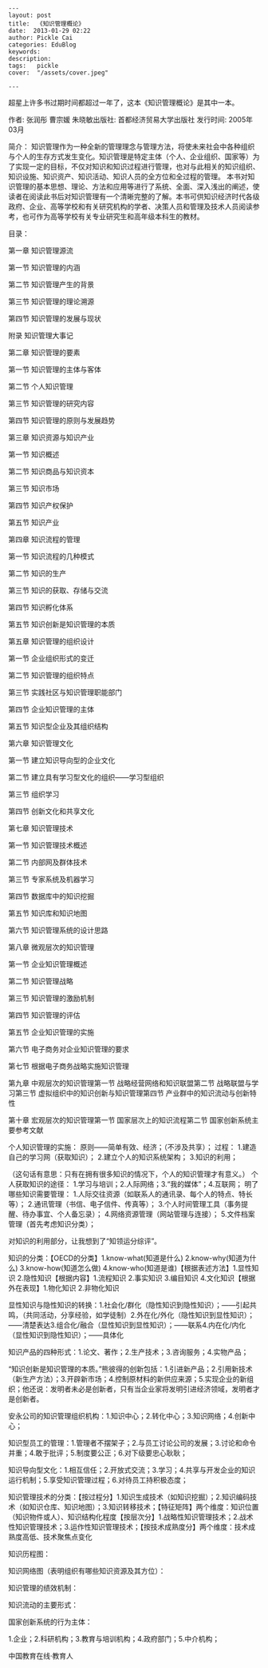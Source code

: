 
    ---
    layout: post  
    title:  《知识管理概论》  
    date:  2013-01-29 02:22  
    author: Pickle Cai  
    categories: EduBlog  
    keywords: 
    description:   
    tags:	pickle   
    cover:  "/assets/cover.jpeg"  

    ---  
    
 超星上许多书过期时间都超过一年了，这本《知识管理概论》是其中一本。

作者: 张润彤 曹宗媛 朱晓敏出版社: 首都经济贸易大学出版社 发行时间: 2005年03月

简介：    知识管理作为一种全新的管理理念与管理方法，将使未来社会中各种组织与个人的生存方式发生变化。知识管理是特定主体（个人、企业组织、国家等）为了实现一定的目标，不仅对知识和知识过程进行管理，也对与此相关的知识组织、知识设施、知识资产、知识活动、知识人员的全方位和全过程的管理。    本书对知识管理的基本思想、理论、方法和应用等进行了系统、全面、深入浅出的阐述，使读者在阅读此书后对知识管理有一个清晰完整的了解。本书可供知识经济时代各级政府、企业、高等学校和有关研究机构的学者、决策人员和管理及技术人员阅读参考，也可作为高等学校有关专业研究生和高年级本科生的教材。

目录：

第一章 知识管理源流

第一节 知识管理的内涵

第二节 知识管理产生的背景

第三节 知识管理的理论溯源

第四节 知识管理的发展与现状

附录 知识管理大事记

第二章 知识管理的要素

第一节 知识管理的主体与客体

第二节 个人知识管理

第三节 知识管理的研究内容

第四节 知识管理的原则与发展趋势

第三章 知识资源与知识产业

第一节 知识概述

第二节 知识商品与知识资本

第三节 知识市场

第四节 知识产权保护

第五节 知识产业

第四章 知识流程的管理

第一节 知识流程的几种模式

第二节 知识的生产

第三节 知识的获取、存储与交流

第四节 知识孵化体系

第五节 知识创新是知识管理的本质

第五章 知识管理的组织设计

第一节 企业组织形式的变迁

第二节 知识管理的组织特点

第三节 实践社区与知识管理职能部门

第四节 企业知识管理的主体

第五节 知识型企业及其组织结构

第六章 知识管理文化

第一节 建立知识导向型的企业文化

第二节 建立具有学习型文化的组织——学习型组织

第三节 组织学习

第四节 创新文化和共享文化

第七章 知识管理技术

第一节 知识管理技术概述

第二节 内部网及群体技术

第三节 专家系统及机器学习

第四节 数据库中的知识挖掘

第五节 知识库和知识地图

第六节 知识管理系统的设计思路

第八章 微观层次的知识管理

第一节 企业知识管理概述

第二节 知识管理战略

第三节 知识管理的激励机制

第四节 知识管理的评估

第五节 企业知识管理的实施

第六节 电子商务对企业知识管理的要求

第七节 根据电子商务战略实施知识管理

第九章 中观层次的知识管理第一节 战略经营网络和知识联盟第二节 战略联盟与学习第三节 虚拟组织中的知识创新与知识管理第四节 产业群中的知识流动与创新特性

第十章 宏观层次的知识管理第一节 国家层次上的知识流程第二节 国家创新系统主要参考文献

个人知识管理的实施： 原则——简单有效、经济；（不涉及共享）； 过程： 1.建造自己的学习网（获取知识）； 2.建立个人的知识系统架构； 3.知识的利用；

 （这句话有意思：只有在拥有很多知识的情况下，个人的知识管理才有意义。） 个人获取知识的途径： 1.学习与培训；2.人际网络；3.“我的媒体”；4.互联网；  明了哪些知识需要管理： 1.人际交往资源（如联系人的通讯录、每个人的特点、特长等）； 2.通讯管理（书信、电子信件、传真等）； 3.个人时间管理工具（事务提醒、待办事宜、个人备忘录）； 4.网络资源管理（网站管理与连接）； 5.文件档案管理（首先考虑知识分类）；

 对知识的利用部分，让我想到了“知领运分综评”。

知识的分类：【OECD的分类】1.know-what(知道是什么) 2.know-why(知道为什么) 3.know-how(知道怎么做) 4.know-who(知道是谁)【根据表述方法】1.显性知识 2.隐性知识【根据内容】1.流程知识 2.事实知识 3.编目知识 4.文化知识【根据外在表现】1.物化知识 2.非物化知识

显性知识与隐性知识的转换：1.社会化/群化（隐性知识到隐性知识）；——引起共鸣，（共同活动，分享经验，如学徒制）2.外在化/外化（隐性知识到显性知识）；——清楚表达3.组合化/融合（显性知识到显性知识）；——联系4.内在化/内化（显性知识到隐性知识）；——具体化

知识产品的四种形式：1.论文、著作；2.生产技术；3.咨询服务；4.实物产品；

“知识创新是知识管理的本质。”熊彼得的创新包括：1.引进新产品；2.引用新技术（新生产方法）；3.开辟新市场；4.控制原材料的新供应来源；5.实现企业的新组织；他还说：发明者未必是创新者，只有当企业家将发明引进经济领域，发明者才是创新者。

安永公司的知识管理组织机构：1.知识中心；2.转化中心；3.知识网络；4.创新中心；

知识型员工的管理：1.管理者不摆架子；2.与员工讨论公司的发展；3.讨论和命令并重；4.敢于批评；5.制度要公正；6.对下级要忠心耿耿；

知识导向型文化：1.相互信任；2.开放式交流；3.学习；4.共享与开发企业的知识运行机制；5.享受知识管理过程；6.对待员工持积极态度；

知识管理技术的分类：【按过程分】1.知识生成技术（如知识挖掘）；2.知识编码技术（如知识仓库、知识地图）；3.知识转移技术；【特征矩阵】两个维度：知识位置（知识物件或人）、知识结构化程度【按层次分】1.战略性知识管理技术；2.战术性知识管理技术；3.运作性知识管理技术；【按技术成熟度分】两个维度：技术成熟度高低、技术聚焦点变化

知识历程图：

																																						 

知识网络图（表明组织有哪些知识资源及其方位）：





		 

知识管理的绩效机制：





		 

知识流动的主要形式：





										 

国家创新系统的行为主体：

1.企业；2.科研机构；3.教育与培训机构；4.政府部门；5.中介机构；



		    
 中国教育在线·教育人

